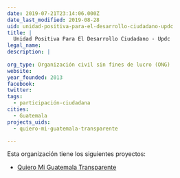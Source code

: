 ```yaml
---
date: 2019-07-21T23:14:06.000Z
date_last_modified: 2019-08-28
uid: unidad-positiva-para-el-desarrollo-ciudadano-updc
title: |
  Unidad Positiva Para El Desarrollo Ciudadano - Updc
legal_name: 
description: |
  
org_type: Organización civil sin fines de lucro (ONG)
website: 
year_founded: 2013
facebook: 
twitter: 
tags:
  - participación-ciudadana
cities: 
  - Guatemala
projects_uids:
  - quiero-mi-guatemala-transparente

---
```


Esta organización tiene los siguientes proyectos:

- [Quiero Mi Guatemala Transparente](/proyectos/quiero-mi-guatemala-transparente)
